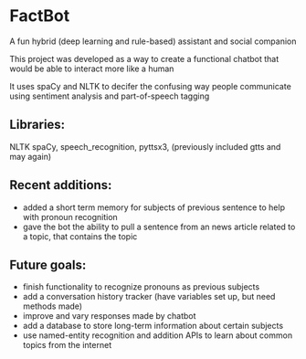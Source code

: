 # FactBot
A fun hybrid (deep learning and rule-based) assistant and social companion

This project was developed as a way to create a functional chatbot that would be able to interact more like a human 

It uses spaCy and NLTK to decifer the confusing way people communicate using sentiment analysis and part-of-speech tagging

## Libraries: 
NLTK spaCy, speech_recognition, pyttsx3, (previously included gtts and may again)

## Recent additions:
- added a short term memory for subjects of previous sentence to help with pronoun recognition
- gave the bot the ability to pull a sentence from an news article related to a topic, that contains the topic

## Future goals:
- finish functionality to recognize pronouns as previous subjects
- add a conversation history tracker (have variables set up, but need methods made)
- improve and vary responses made by chatbot
- add a database to store long-term information about certain subjects
- use named-entity recognition and addition APIs to learn about common topics from the internet 
